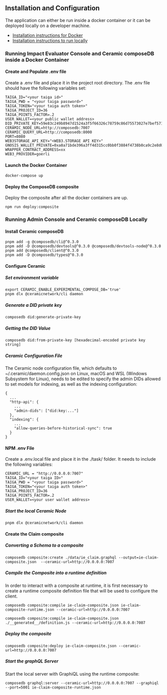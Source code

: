 ## Installation and Configuration

The application can either be run inside a docker container or it can be deployed locally on a developer machine.

- [Installation instructions for Docker](#running-admin-console-and-ceramic-composedb-inside-a-docker-container)
- [Installation instructions to run locally](#running-admin-console-and-ceramic-composedb-locally)

### Running Impact Evaluator Console and Ceramic composeDB inside a Docker Container

#### Create and Populate .env file

Create a .env file and place it in the project root directory. The .env file should have the following variables set:

```
TAIGA_ID="<your taiga id>"
TAIGA_PWD = "<your taiga password>"
TAIGA_TOKEN="<your taiga auth token>"
TAIGA_PROJECT_ID=36
TAIGA_POINTS_FACTOR=.2
USER_WALLET=<your public wallet address>
DID_PRIVATE_KEY=59e83c249b8947d1524a3f5f66326c78759c86d75573027e7bef571c3fddfb90
CERAMIC_NODE_URL=http://composedb:7007
CERAMIC_QUERY_URL=http://composedb:8000
PORT=8080
WEB3STORAGE_API_KEY="<WEB3.STORAGE API KEY>"
GNOSIS_WALLET_PRIVATE=0xa8a71bde396a3ff4d315cc0bb0f3884f4738b0ca9c2e8d023ae1ddbd6a160897
WRAPPER_CONTRACT_ADDRESS=xx
WEB3_PROVIDER=goerli

```

#### Launch the Docker Container

```
docker-compose up
```

#### Deploy the ComposeDB composite

Deploy the composite after all the docker containers are up.

```
npm run deploy:composite
```

### Running Admin Console and Ceramic composeDB Locally

#### Install Ceramic composeDB

```
pnpm add -g @composedb/cli@^0.3.0
pnpm add -D @composedb/devtools@^0.3.0 @composedb/devtools-node@^0.3.0
pnpm add @composedb/client@^0.3.0
pnpm add -D @composedb/types@^0.3.0
```

#### Configure Ceramic

##### Set environment variable

```
export CERAMIC_ENABLE_EXPERIMENTAL_COMPOSE_DB='true'
pnpm dlx @ceramicnetwork/cli daemon
```

##### Generate a DID private key

```
composedb did:generate-private-key
```

##### Getting the DID Value

```
composedb did:from-private-key [hexadecimal-encoded private key string]
```

##### Ceramic Configuration File

The Ceramic node configuration file, which defaults to ~/.ceramic/daemon.config.json on Linux, macOS and WSL (Windows Subsystem for Linux), needs to be edited to specify the admin DIDs allowed to set models for indexing, as well as the indexing configuration:

```
{
  ...
  "http-api": {
    ...
    "admin-dids": ["did:key:..."]
  },
  "indexing": {
    ...
    "allow-queries-before-historical-sync": true
  }
}
```

#### NPM .env File

Create a .env.local file and place it in the ./task/ folder. It needs to include the following variables:

```
CERAMIC_URL = "http://0.0.0.0:7007"
TAIGA_ID="<your taiga ID>"
TAIGA_PWD = "<your taiga password>"
TAIGA_TOKEN="<your taiga auth token>"
TAIGA_PROJECT_ID=36
TAIGA_POINTS_FACTOR=.2
USER_WALLET=<your user wallet address>
```

##### Start the local Ceramic Node

```
pnpm dlx @ceramicnetwork/cli daemon
```

#### Create the Claim composite

##### Converting a Schema to a composite

```
composedb composite:create ./data/ie_claim.graphql --output=ie-claim-composite.json  --ceramic-url=http://0.0.0.0:7007
```

##### Compile the Composite into a runtime definition

In order to interact with a composite at runtime, it is first necessary to create a runtime composite definition file that will be used to configure the client.

```
composedb composite:compile ie-claim-composite.json ie-claim-composite-runtime.json --ceramic-url=http://0.0.0.0:7007

composedb composite:compile ie-claim-composite.json ./__generated__/definition.js --ceramic-url=http://0.0.0.0:7007
```

##### Deploy the composite

```
composedb composite:deploy ie-claim-composite.json --ceramic-url=http://0.0.0.0:7007
```

##### Start the graphQL Server

Start the local server with GraphiQL using the runtime composite:

```
composedb graphql:server --ceramic-url=http://0.0.0.0:7007 --graphiql --port=5001 ie-claim-composite-runtime.json
```
